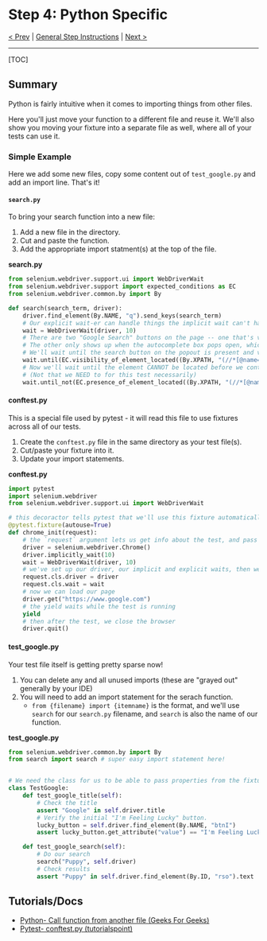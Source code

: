 # Step 4: Python Specific

[< Prev](./p3.md) | [General Step Instructions](../step4.md) | [Next >](./p5.md)

---

[TOC]

## Summary

Python is fairly intuitive when it comes to importing things from other files.

Here you'll just move your function to a different file and reuse it. We'll also show you moving your fixture into a separate file as well, where all of your tests can use it.

### Simple Example

Here we add some new files, copy some content out of `test_google.py` and add an import line. That's it!

#### `search.py`

To bring your search function into a new file:

1. Add a new file in the directory.
2. Cut and paste the function.
3. Add the appropriate import statment(s) at the top of the file.

**search.py**

```python
from selenium.webdriver.support.ui import WebDriverWait
from selenium.webdriver.support import expected_conditions as EC
from selenium.webdriver.common.by import By

def search(search_term, driver):
    driver.find_element(By.NAME, "q").send_keys(search_term)
    # Our explicit wait-er can handle things the implicit wait can't handle well...
    wait = WebDriverWait(driver, 10)
    # There are two "Google Search" buttons on the page -- one that's visible when you first load the page.
    # The other only shows up when the autocomplete box pops open, which also blocks the other button.
    # We'll wait until the search button on the popout is present and visible, and then click it.
    wait.until(EC.visibility_of_element_located((By.XPATH, "(//*[@name='btnK'])[1]"))).click()
    # Now we'll wait until the element CANNOT be located before we continue with our test.
    # (Not that we NEED to for this test necessarily)
    wait.until_not(EC.presence_of_element_located((By.XPATH, "(//*[@name='btnK'])")))
```

#### conftest.py

This is a special file used by pytest - it will read this file to use fixtures across all of our tests.

1. Create the `conftest.py` file in the same directory as your test file(s).
2. Cut/paste your fixture into it.
3. Update your import statements.

**conftest.py**

```python
import pytest
import selenium.webdriver
from selenium.webdriver.support.ui import WebDriverWait

# this decoractor tells pytest that we'll use this fixture automatically in every test.
@pytest.fixture(autouse=True)
def chrome_init(request):
    # the `request` argument lets us get info about the test, and pass things TO the test.
    driver = selenium.webdriver.Chrome()
    driver.implicitly_wait(10)
    wait = WebDriverWait(driver, 10)
    # we've set up our driver, our implicit and explicit waits, then we can add them to the "request" that gets passed to the test.
    request.cls.driver = driver
    request.cls.wait = wait
    # now we can load our page
    driver.get("https://www.google.com")
    # the yield waits while the test is running
    yield
    # then after the test, we close the browser
    driver.quit()
```

#### test_google.py

Your test file itself is getting pretty sparse now!

1. You can delete any and all unused imports (these are "grayed out" generally by your IDE)
1. You will need to add an import statement for the serach function.
    - `from {filename} import {itemname}` is the format, and we'll use `search` for our `search.py` filename, and `search` is also the name of our function.

**test_google.py**

```python
from selenium.webdriver.common.by import By
from search import search # super easy import statement here!


# We need the class for us to be able to pass properties from the fixture into the test easily on the `self` parameter.
class TestGoogle:
    def test_google_title(self):
        # Check the title
        assert "Google" in self.driver.title
        # Verify the initial "I'm Feeling Lucky" button.
        lucky_button = self.driver.find_element(By.NAME, "btnI")
        assert lucky_button.get_attribute("value") == "I'm Feeling Lucky"

    def test_google_search(self):
        # Do our search
        search("Puppy", self.driver)
        # Check results
        assert "Puppy" in self.driver.find_element(By.ID, "rso").text

```

## Tutorials/Docs

-   [Python- Call function from another file (Geeks For Geeks)](https://www.geeksforgeeks.org/python-call-function-from-another-file/)
-   [Pytest- conftest.py (tutorialspoint)](https://www.tutorialspoint.com/pytest/pytest_conftest_py.htm)
